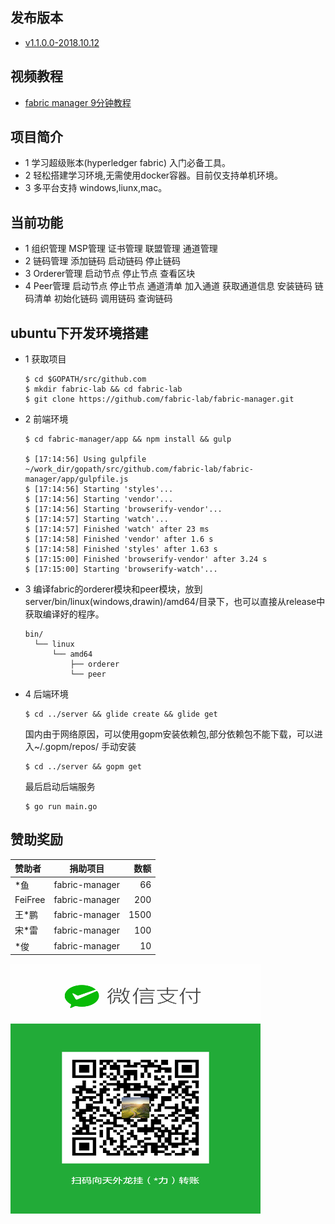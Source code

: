 ## 发布版本

- [v1.1.0.0-2018.10.12](https://github.com/fabric-lab/fabric-manager/releases/tag/V1.0.0)
## 视频教程
- [fabric manager 9分钟教程](https://pan.baidu.com/s/1wSzHM3U6vNi2PxuZzSFYnQ)

## 项目简介
- 1 学习超级账本(hyperledger fabric) 入门必备工具。
- 2 轻松搭建学习环境,无需使用docker容器。目前仅支持单机环境。
- 3 多平台支持 windows,liunx,mac。 

## 当前功能
- 1 组织管理 MSP管理 证书管理 联盟管理 通道管理
- 2 链码管理 添加链码 启动链码 停止链码
- 3 Orderer管理 启动节点 停止节点 查看区块
- 4 Peer管理 启动节点 停止节点 通道清单 加入通道 获取通道信息 安装链码 链码清单 初始化链码 调用链码 查询链码

## ubuntu下开发环境搭建
 - 1 获取项目
          
       $ cd $GOPATH/src/github.com
       $ mkdir fabric-lab && cd fabric-lab
       $ git clone https://github.com/fabric-lab/fabric-manager.git
 - 2 前端环境
       
       $ cd fabric-manager/app && npm install && gulp
       
       $ [17:14:56] Using gulpfile ~/work_dir/gopath/src/github.com/fabric-lab/fabric-manager/app/gulpfile.js
       $ [17:14:56] Starting 'styles'...
       $ [17:14:56] Starting 'vendor'...
       $ [17:14:56] Starting 'browserify-vendor'...
       $ [17:14:57] Starting 'watch'...
       $ [17:14:57] Finished 'watch' after 23 ms
       $ [17:14:58] Finished 'vendor' after 1.6 s
       $ [17:14:58] Finished 'styles' after 1.63 s
       $ [17:15:00] Finished 'browserify-vendor' after 3.24 s
       $ [17:15:00] Starting 'browserify-watch'...
       
 - 3 编译fabric的orderer模块和peer模块，放到server/bin/linux(windows,drawin)/amd64/目录下，也可以直接从release中获取编译好的程序。
       
       bin/
         └── linux
             └── amd64
                 ├── orderer
                 └── peer
 - 4 后端环境
       
       $ cd ../server && glide create && glide get
      
      国内由于网络原因，可以使用gopm安装依赖包,部分依赖包不能下载，可以进入~/.gopm/repos/ 手动安装
        
       $ cd ../server && gopm get 
       
      最后启动后端服务
       
       $ go run main.go
## 赞助奖励
| 赞助者         | 捐助项目         | 数额       |
| :------------  |:----------------: | ---------: |
|*鱼         | fabric-manager   | 66          |
|FeiFree        | fabric-manager  | 200        |
|王*鹏           | fabric-manager   | 1500      |
|宋*雷           | fabric-manager   | 100        |
|*俊     | fabric-manager    |  10         | 
<img width="400" height="400" src="https://github.com/fabric-lab/donate/blob/master/wx.jpg"/>

